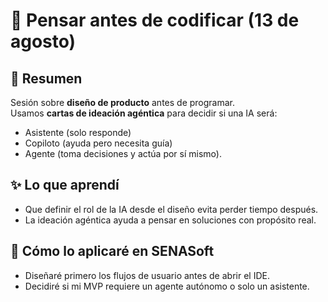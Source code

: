 # 🧩 Pensar antes de codificar (13 de agosto)

## 📌 Resumen
Sesión sobre **diseño de producto** antes de programar.  
Usamos **cartas de ideación agéntica** para decidir si una IA será:  
- Asistente (solo responde)  
- Copiloto (ayuda pero necesita guía)  
- Agente (toma decisiones y actúa por sí mismo).  

## ✨ Lo que aprendí
- Que definir el rol de la IA desde el diseño evita perder tiempo después.  
- La ideación agéntica ayuda a pensar en soluciones con propósito real.  

## 🚀 Cómo lo aplicaré en SENASoft
- Diseñaré primero los flujos de usuario antes de abrir el IDE.  
- Decidiré si mi MVP requiere un agente autónomo o solo un asistente.  
